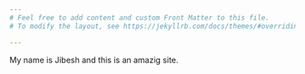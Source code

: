 ```yaml
---
# Feel free to add content and custom Front Matter to this file.
# To modify the layout, see https://jekyllrb.com/docs/themes/#overriding-theme-defaults

---
```


My name is Jibesh and this is an amazig site.
